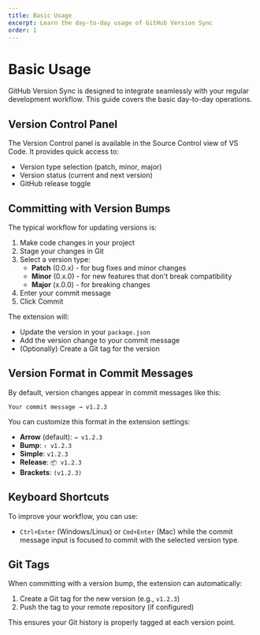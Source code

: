 ```yaml
---
title: Basic Usage
excerpt: Learn the day-to-day usage of GitHub Version Sync
order: 1
---
```


# Basic Usage

GitHub Version Sync is designed to integrate seamlessly with your regular development workflow. This guide covers the basic day-to-day operations.

## Version Control Panel

The Version Control panel is available in the Source Control view of VS Code. It provides quick access to:

- Version type selection (patch, minor, major)
- Version status (current and next version)
- GitHub release toggle

## Committing with Version Bumps

The typical workflow for updating versions is:

1. Make code changes in your project
2. Stage your changes in Git
3. Select a version type:
   - **Patch** (0.0.x) - for bug fixes and minor changes
   - **Minor** (0.x.0) - for new features that don't break compatibility
   - **Major** (x.0.0) - for breaking changes
4. Enter your commit message
5. Click Commit

The extension will:
- Update the version in your `package.json`
- Add the version change to your commit message
- (Optionally) Create a Git tag for the version

## Version Format in Commit Messages

By default, version changes appear in commit messages like this:

```
Your commit message → v1.2.3
```

You can customize this format in the extension settings:

- **Arrow** (default): `→ v1.2.3`
- **Bump**: `⇧ v1.2.3`
- **Simple**: `v1.2.3`
- **Release**: `📦 v1.2.3`
- **Brackets**: `(v1.2.3)`

## Keyboard Shortcuts

To improve your workflow, you can use:

- `Ctrl+Enter` (Windows/Linux) or `Cmd+Enter` (Mac) while the commit message input is focused to commit with the selected version type.

## Git Tags

When committing with a version bump, the extension can automatically:

1. Create a Git tag for the new version (e.g., `v1.2.3`)
2. Push the tag to your remote repository (if configured)

This ensures your Git history is properly tagged at each version point.
